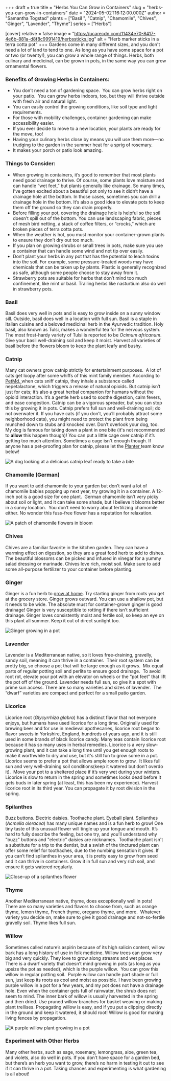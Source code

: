 +++
draft = true
title = "Herbs You Can Grow in Containers"
slug = "herbs-you-can-grow-in-containers"
date = "2024-05-02T16:12:00.000Z"
author = "Samantha Togstad"
plants = ["Basil ", "Catnip", "Chamomile", "Chives", "Ginger", "Lavender", "Thyme"]
series = ["Herbs"]

[cover]
relative = false
image = "https://ucarecdn.com/11434e70-8417-4e6b-881a-d8f8c9991419/herbssticks.jpg"
alt = "Herb marker sticks in a terra cotta pot"
+++
Gardens come in many different sizes, and you don't need a lot of land to tend to one. As long as you have some space for a pot or two (or twenty!), you can grow a whole range of things. Herbs, both culinary and medicinal, can be grown in pots, in the same way you can grow ornamental flowers.

### Benefits of Growing Herbs in Containers:

* You don’t need a ton of gardening space.  You can grow herbs right on your patio.  You can grow herbs indoors, too, but they will thrive outside with fresh air and natural light. 
* You can easily control the growing conditions, like soil type and light requirements.
* For those with mobility challenges, container gardening can make accessibility easier. 
* If you ever decide to move to a new location, your plants are ready for the move, too!
* Having your culinary herbs close by means you will use them more—no trudging to the garden in the summer heat for a sprig of rosemary.
* It makes your porch or patio look amazing.

### Things to Consider: 

* When growing in containers, it’s good to remember that most plants need good drainage to thrive. Of course, some plants love moisture and can handle “wet feet,” but plants generally like drainage. So many times, I’ve gotten excited about a beautiful pot only to see it didn’t have a drainage hole at the bottom. In those cases, sometimes you can drill a drainage hole in the bottom. It’s also a good idea to elevate pots to keep them off the ground so they can drain properly.
* Before filling your pot, covering the drainage hole is helpful so the soil doesn’t spill out of the bottom. You can use landscaping fabric, pieces of mesh bird netting, a stack of coffee filters, or “crocks,” which are broken pieces of terra cotta pots. 
* When the weather is hot, you must monitor your container-grown plants to ensure they don’t dry out too much. 
* If you plan on growing shrubs or small trees in pots, make sure you use a container that can handle some wind and not tip over easily. 
* Don’t plant your herbs in any pot that has the potential to leach toxins into the soil. For example, some pressure-treated woods may have chemicals that can be taken up by plants. Plastic is generally recognized as safe, although some people choose to stay away from it. 
* Strawberry pots are suitable for herbs that don’t mind too much confinement, like mint or basil. Trailing herbs like nasturtium also do well in strawberry pots. 

### Basil

Basil does very well in pots and is easy to grow inside on a sunny window sill. Outside, basil does well in a location with full sun. Basil is a staple in Italian cuisine and a beloved medicinal herb in the Ayurvedic tradition. Holy basil, also known as Tulsi, makes a wonderful tea for the nervous system. The most frost-hardy variety of Tulsi is reported to be *Ocimum africanum*. Give your basil well-draining soil and keep it moist. Harvest all varieties of basil before the flowers bloom to keep the plant leafy and bushy. 

### Catnip

Many cat owners grow catnip strictly for entertainment purposes.  A lot of cats get loopy after some whiffs of this mint family member. According to [PetMd, ](https://www.petmd.com/cat/general-health/does-catnip-make-cats-high)when cats sniff catnip, they inhale a substance called nepetalactone, which triggers a release of natural opioids. But catnip isn’t just for cats; it’s also a great herbal companion for humans without the opioid interaction. It’s a gentle herb used to soothe digestion, calm fevers, and ease congestion. Catnip can be a vigorous spreader, but you can stop this by growing it in pots. Catnip prefers full sun and well-draining soil; do not overwater it. If you have cats (if you don’t, you’ll probably attract some neighborhood cats), you might need to protect the plant from being munched down to stubs and knocked over. Don’t overlook your dog, too.  My dog is famous for taking down a plant in one bite (it's not recommended to **allow** this happen though)! You can put a little cage over catnip if it’s getting too much attention. Sometimes a cage isn't enough though. If anyone has a pet-proofing plan for catnip, please let the [Planter ](https://planter.garden/)team know below!

![A dog looking at a delicious catnip leaf ready to take a bite](https://ucarecdn.com/4e162688-5a9c-4bbb-905f-f99452c2073b/catnipdog.jpg "Not just for cats! Unlike cats, dogs can feel sleepy after a nibble of catnip")

### Chamomile (German)

If you want to add chamomile to your garden but don’t want a lot of chamomile babies popping up next year, try growing it in a container. A 12-inch pot is a good size for one plant.  German chamomile isn’t very picky about soil or light, and it can take some shade, but I believe it blooms better in a sunny location.  You don’t need to worry about fertilizing chamomile either. No wonder this fuss-free flower has a reputation for relaxation. 

![A patch of chamomile flowers in bloom](https://ucarecdn.com/2fc15f5c-95e9-466b-b90f-28d96b694359/chamomile.jpg "Unless you'd like a big patch of chamomile next year, contain your chamomile in a pot")

### Chives

Chives are a familiar favorite in the kitchen garden. They can have a warming effect on digestion, so they are a great food herb to add to dishes. The beautiful blossoms can be picked and infused in vinegar for a yummy salad dressing or marinade. Chives love rich, moist soil. Make sure to add some all-purpose fertilizer to your container before planting.

### Ginger

Ginger is a fun herb to [grow at home](https://blog.planter.garden/posts/how-to-grow-ginger/). Try starting ginger from roots you get at the grocery store. Ginger grows outward. You can use a shallow pot, but it needs to be wide. The absolute must for container-grown ginger is good drainage! Ginger is very susceptible to rotting if there isn’t sufficient drainage. Ginger loves consistently moist and fertile soil, so keep an eye on this plant all summer. Keep it out of direct sunlight too.

![Ginger growing in a pot](https://ucarecdn.com/ed04d020-31b7-407b-b0be-142e599ce7e3/gingergrowing.jpg)

### Lavender

Lavender is a Mediterranean native, so it loves free-draining, gravelly, sandy soil, meaning it can thrive in a container.  Their root system can be pretty big, so choose a pot that will be large enough as it grows.  Mix equal parts of regular potting soil and perlite to ensure good drainage.  To avoid root rot, elevate your pot with an elevator on wheels or the “pot feet” that lift the pot off of the ground. Lavender needs full sun, so give it a spot with prime sun access. There are so many varieties and sizes of lavender.  The “dwarf” varieties are compact and perfect for a small patio garden. 

### Licorice

Licorice root (*Glycyrrhiza glabra*) has a distinct flavor that not everyone enjoys, but humans have used licorice for a long time. Originally used for brewing beer and for use in medieval apothecaries, licorice root began to flavor sweets in Yorkshire, England, hundreds of years ago, and it is still used in some brands of black licorice candy. Many teas contain licorice root because it has so many uses in herbal remedies. Licorice is a very slow-growing plant, and it can take a long time until you get enough roots to make it worthwhile to dry and use, but it's still fun to grow some in a pot.  Licorice seems to prefer a pot that allows ample room to grow.  It likes full sun and very well-draining soil conditions(keep it watered but don’t overdo it).  Move your pot to a sheltered place if it’s very wet during your winters.  Licorice is slow to return in the spring and sometimes looks dead before it gets buds in later spring (at least, this has been my experience). Harvest licorice root in its third year. You can propagate it by root division in the spring.

### Spilanthes

Buzz buttons. Electric daisies. Toothache plant. Eyeball plant. Spilanthes (*Acmella oleracea*) has many unique names and is a fun herb to grow! One tiny taste of this unusual flower will tingle up your tongue and mouth. It’s hard to fully describe the feeling, but one try, and you’ll understand why "buzz" buttons and "electric" daisies are nicknames.  Toothache plant isn't a substitute for a trip to the dentist, but a swish of the tinctured plant can offer some relief for toothaches, due to the numbing sensation it gives. If you can’t find spilanthes in your area, it is pretty easy to grow from seed and it can thrive in containers. Grow it in full sun and very rich soil, and ensure it gets watered regularly. 

![Close-up of a spilanthes flower](https://ucarecdn.com/27d8f19a-f1f3-4b79-97f1-8ba215c20fa5/DSC07625.JPG "Eyeball plant")

### Thyme

Another Mediterranean native, thyme, does exceptionally well in pots!  There are so many varieties and flavors to choose from, such as orange thyme, lemon thyme, French thyme, oregano thyme, and more.  Whatever variety you decide on, make sure to give it good drainage and not-so-fertile gravelly soil. Thyme likes full sun. 

### Willow

Sometimes called nature’s aspirin because of its high salicin content, willow bark has a long history of use in folk medicine. Willow trees can grow very big and very quickly. They love to grow along streams and wet places.  There is a dwarf variety that doesn’t mind growing in pots (as long as you upsize the pot as needed), which is the purple willow.  You can grow this willow in regular potting soil.  Purple willow can handle part shade or full sun, just keep its roots as cool and moist as possible. I have been growing purple willow in a pot for a few years, and my pot does not have a drainage hole. Even when the container gets full of rainwater, the shrub does not seem to mind. The inner bark of willow is usually harvested in the spring and then dried. Use pruned willow branches for basket weaving or making plant trellises. Propagating willow is easy, and if you put a clipping directly in the ground and keep it watered, it should root! Willow is good for making living fences by propagation.

![A purple willow plant growing in a pot ](https://ucarecdn.com/140355b4-cb52-435b-99a0-ab29d81821c6/willow.jpg "*Salix purpurea* happily growing in a pot")

### Experiment with Other Herbs

Many other herbs, such as sage, rosemary, lemongrass, aloe, green tea, and violets, also do well in pots. If you don’t have space for a garden bed, but there’s an herb you want to grow, there’s no harm in testing it out to see if it can thrive in a pot. Taking chances and experimenting is what gardening is all about!
